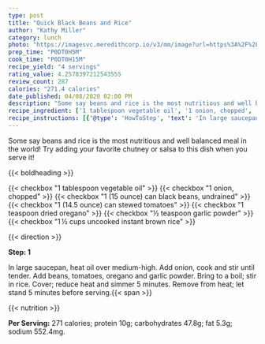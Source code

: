```yaml
---
type: post
title: "Quick Black Beans and Rice"
author: "Kathy Miller"
category: lunch
photo: "https://imagesvc.meredithcorp.io/v3/mm/image?url=https%3A%2F%2Fimages.media-allrecipes.com%2Fuserphotos%2F469107.jpg"
prep_time: "P0DT0H5M"
cook_time: "P0DT0H15M"
recipe_yield: "4 servings"
rating_value: 4.2578397212543555
review_count: 287
calories: "271.4 calories"
date_published: 04/08/2020 02:00 PM
description: "Some say beans and rice is the most nutritious and well balanced meal in the world! Try adding your favorite chutney or salsa to this dish when you serve it!"
recipe_ingredient: ['1 tablespoon vegetable oil', '1 onion, chopped', '1 (15 ounce) can black beans, undrained', '1 (14.5 ounce) can stewed tomatoes', '1 teaspoon dried oregano', '½ teaspoon garlic powder', '1\u2009½ cups uncooked instant brown rice']
recipe_instructions: [{'@type': 'HowToStep', 'text': 'In large saucepan, heat oil over medium-high.  Add onion, cook and stir until tender.  Add beans, tomatoes, oregano and garlic powder.  Bring to a boil; stir in rice.  Cover; reduce heat and simmer 5 minutes.  Remove from heat; let stand 5 minutes before serving.\n'}]
---
```


Some say beans and rice is the most nutritious and well balanced meal in the world! Try adding your favorite chutney or salsa to this dish when you serve it! 

{{< boldheading >}}

{{< checkbox "1 tablespoon vegetable oil" >}}
{{< checkbox "1  onion, chopped" >}}
{{< checkbox "1 (15 ounce) can black beans, undrained" >}}
{{< checkbox "1 (14.5 ounce) can stewed tomatoes" >}}
{{< checkbox "1 teaspoon dried oregano" >}}
{{< checkbox "½ teaspoon garlic powder" >}}
{{< checkbox "1 ½ cups uncooked instant brown rice" >}}


{{< direction >}}

**Step: 1**

In large saucepan, heat oil over medium-high.  Add onion, cook and stir until tender.  Add beans, tomatoes, oregano and garlic powder.  Bring to a boil; stir in rice.  Cover; reduce heat and simmer 5 minutes.  Remove from heat; let stand 5 minutes before serving.{{< span >}}

{{< nutrition >}}

**Per Serving:** 271 calories; protein 10g; carbohydrates 47.8g; fat 5.3g; sodium 552.4mg.